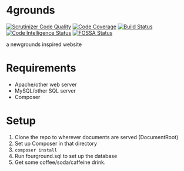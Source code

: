 # 4grounds
[![Scrutinizer Code Quality](https://scrutinizer-ci.com/g/typicalname0/4grounds/badges/quality-score.png?b=master)](https://scrutinizer-ci.com/g/typicalname0/4grounds/?branch=master)
[![Code Coverage](https://scrutinizer-ci.com/g/typicalname0/4grounds/badges/coverage.png?b=master)](https://scrutinizer-ci.com/g/typicalname0/4grounds/?branch=master)
[![Build Status](https://scrutinizer-ci.com/g/typicalname0/4grounds/badges/build.png?b=master)](https://scrutinizer-ci.com/g/typicalname0/4grounds/build-status/master)
[![Code Intelligence Status](https://scrutinizer-ci.com/g/typicalname0/4grounds/badges/code-intelligence.svg?b=master)](https://scrutinizer-ci.com/code-intelligence)
[![FOSSA Status](https://app.fossa.com/api/projects/git%2Bgithub.com%2Ftypicalname0%2F4grounds.svg?type=shield)](https://app.fossa.com/projects/git%2Bgithub.com%2Ftypicalname0%2F4grounds?ref=badge_shield)

a newgrounds inspired website

# Requirements
* Apache/other web server
* MySQL/other SQL server
* Composer

# Setup
1. Clone the repo to wherever documents are served (DocumentRoot)
2. Set up Composer in that directory
3. `composer install`
4. Run fourground.sql to set up the database
5. Get some coffee/soda/caffeine drink.
